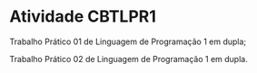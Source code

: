 # Atividade CBTLPR1
 Trabalho Prático 01 de Linguagem de Programação 1 em dupla;
                          
 Trabalho Prático 02 de Linguagem de Programação 1 em dupla.

